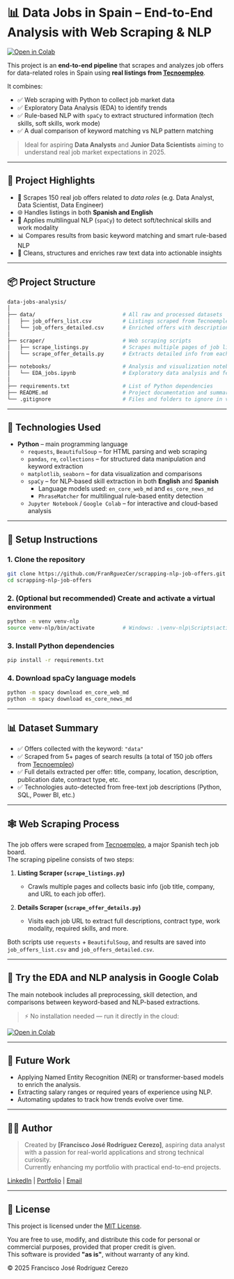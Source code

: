 # 📊 Data Jobs in Spain – End-to-End Analysis with Web Scraping & NLP

[![Open in Colab](https://colab.research.google.com/assets/colab-badge.svg)](https://colab.research.google.com/github/tu_usuario/NLP-JOB-OFFERS/blob/main/notebooks/EDA_jobs.ipynb)

This project is an **end-to-end pipeline** that scrapes and analyzes job offers for data-related roles in Spain using **real listings from [Tecnoempleo](https://www.tecnoempleo.com/)**.

It combines:
- ✅ Web scraping with Python to collect job market data
- ✅ Exploratory Data Analysis (EDA) to identify trends
- ✅ Rule-based NLP with `spaCy` to extract structured information (tech skills, soft skills, work mode)
- ✅ A dual comparison of keyword matching vs NLP pattern matching

> Ideal for aspiring **Data Analysts** and **Junior Data Scientists** aiming to understand real job market expectations in 2025.

---

## 🚀 Project Highlights

- 🔎 Scrapes 150 real job offers related to *data roles* (e.g. Data Analyst, Data Scientist, Data Engineer)
- 🌐 Handles listings in both **Spanish and English**
- 🧠 Applies multilingual NLP (`spaCy`) to detect soft/technical skills and work modality
- 📊 Compares results from basic keyword matching and smart rule-based NLP
- 🧼 Cleans, structures and enriches raw text data into actionable insights

---

## 📦 Project Structure

```bash
data-jobs-analysis/
│
├── data/                            # All raw and processed datasets
│   ├── job_offers_list.csv          # Listings scraped from Tecnoempleo (title, company, URL)
│   └── job_offers_detailed.csv      # Enriched offers with descriptions, metadata, tech tags
│
├── scraper/                         # Web scraping scripts
│   ├── scrape_listings.py           # Scrapes multiple pages of job listings
│   └── scrape_offer_details.py      # Extracts detailed info from each job URL
│
├── notebooks/                       # Analysis and visualization notebooks
│   └── EDA_jobs.ipynb               # Exploratory data analysis and feature engineering
│
├── requirements.txt                 # List of Python dependencies
├── README.md                        # Project documentation and summary
└── .gitignore                       # Files and folders to ignore in version control
```

---

## 🧰 Technologies Used

- **Python** – main programming language
  - `requests`, `BeautifulSoup` – for HTML parsing and web scraping
  - `pandas`, `re`, `collections` – for structured data manipulation and keyword extraction
  - `matplotlib`, `seaborn` – for data visualization and comparisons
  - `spaCy` – for NLP-based skill extraction in both **English** and **Spanish**
    - Language models used: `en_core_web_md` and `es_core_news_md`
    - `PhraseMatcher` for multilingual rule-based entity detection
  - `Jupyter Notebook` / `Google Colab` – for interactive and cloud-based analysis

---

## 🔧 Setup Instructions

### 1. Clone the repository
```bash
git clone https://github.com/FranRguezCer/scrapping-nlp-job-offers.git
cd scrapping-nlp-job-offers
```

### 2. (Optional but recommended) Create and activate a virtual environment
```bash
python -m venv venv-nlp
source venv-nlp/bin/activate         # Windows: .\venv-nlp\Scripts\activate
```

### 3. Install Python dependencies
```bash
pip install -r requirements.txt
```

### 4. Download spaCy language models
```bash
python -m spacy download en_core_web_md
python -m spacy download es_core_news_md
```

---

## 📊 Dataset Summary

- ✅ Offers collected with the keyword: `"data"`
- ✅ Scraped from 5+ pages of search results (a total of 150 job offers from [Tecnoempleo](tecnoempleo.com))
- ✅ Full details extracted per offer: title, company, location, description, publication date, contract type, etc.
- ✅ Technologies auto-detected from free-text job descriptions (Python, SQL, Power BI, etc.)

---

## 🕸️ Web Scraping Process

The job offers were scraped from [Tecnoempleo](https://www.tecnoempleo.com/), a major Spanish tech job board.  
The scraping pipeline consists of two steps:

1. **Listing Scraper (`scrape_listings.py`)**  
   - Crawls multiple pages and collects basic info (job title, company, and URL to each job offer).

2. **Details Scraper (`scrape_offer_details.py`)**  
   - Visits each job URL to extract full descriptions, contract type, work modality, required skills, and more.

Both scripts use `requests` + `BeautifulSoup`, and results are saved into `job_offers_list.csv` and `job_offers_detailed.csv`.

---

## 📓 Try the EDA and NLP analysis in Google Colab

The main notebook includes all preprocessing, skill detection, and comparisons between keyword-based and NLP-based extractions.

> ⚡ No installation needed — run it directly in the cloud:

[![Open in Colab](https://colab.research.google.com/assets/colab-badge.svg)](https://colab.research.google.com/github/FranRguezCer/scrapping-nlp-job-offers/blob/main/notebooks/EDA_jobs.ipynb)

---

## 🧠 Future Work

- Applying Named Entity Recognition (NER) or transformer-based models to enrich the analysis.
- Extracting salary ranges or required years of experience using NLP.
- Automating updates to track how trends evolve over time.

---

## 👨‍💻 Author

> Created by **[Francisco José Rodríguez Cerezo]**, aspiring data analyst with a passion for real-world applications and strong technical curiosity.  
> Currently enhancing my portfolio with practical end-to-end projects.

[LinkedIn](https://linkedin.com/in/franciscojoserodriguezcerezo) | [Portfolio](https://franrguezcer.github.io/portfolio/) | [Email](mailto:fjrguezcerezo@gmail.com)

---

## 📝 License

This project is licensed under the [MIT License](LICENSE).

You are free to use, modify, and distribute this code for personal or commercial purposes, provided that proper credit is given.  
This software is provided **"as is"**, without warranty of any kind.

© 2025 Francisco José Rodríguez Cerezo

